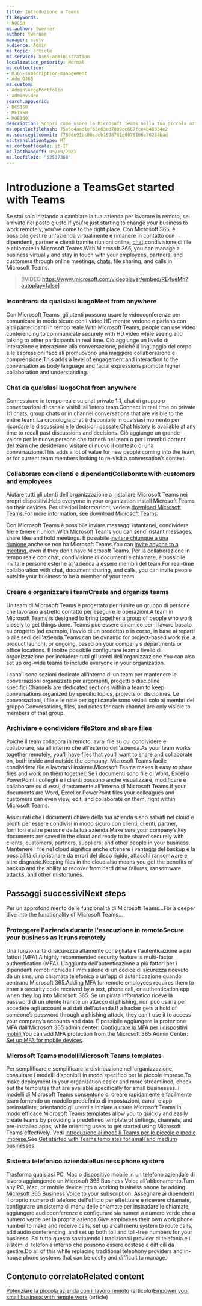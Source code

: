 ```yaml
---
title: Introduzione a Teams
f1.keywords:
- NOCSH
ms.author: twerner
author: twerner
manager: scotv
audience: Admin
ms.topic: article
ms.service: o365-administration
localization_priority: Normal
ms.collection:
- M365-subscription-management
- Adm_O365
ms.custom:
- AdminSurgePortfolio
- adminvideo
search.appverid:
- BCS160
- MET150
- MOE150
description: Scopri come usare le Microsoft Teams nella tua piccola azienda.
ms.openlocfilehash: 75e5c4aad1ef65e63ed7809cc667fce4b48934e2
ms.sourcegitcommit: f780de91bc00caeb1598781e0076106c76234bad
ms.translationtype: MT
ms.contentlocale: it-IT
ms.lasthandoff: 05/19/2021
ms.locfileid: "52537368"
---
```

# <a name="get-started-with-teams"></a><span data-ttu-id="95e4a-103">Introduzione a Teams</span><span class="sxs-lookup"><span data-stu-id="95e4a-103">Get started with Teams</span></span>

<span data-ttu-id="95e4a-104">Se stai solo iniziando a cambiare la tua azienda per lavorare in remoto, sei arrivato nel posto giusto.</span><span class="sxs-lookup"><span data-stu-id="95e4a-104">If you're just starting to change your business to work remotely, you've come to the right place.</span></span> <span data-ttu-id="95e4a-105">Con Microsoft 365, è possibile gestire un'azienda virtualmente e rimanere in contatto con dipendenti, partner e clienti tramite riunioni online, [chat,](https://www.microsoft.com/microsoft-teams/instant-messaging?ocid=oo_support_mix_marvel_ups_support_smcteamsmb_inline)condivisione di file e chiamate in Microsoft Teams.</span><span class="sxs-lookup"><span data-stu-id="95e4a-105">With Microsoft 365, you can manage a business virtually and stay in touch with your employees, partners, and customers through online meetings, [chats](https://www.microsoft.com/microsoft-teams/instant-messaging?ocid=oo_support_mix_marvel_ups_support_smcteamsmb_inline), file sharing, and calls in Microsoft Teams.</span></span> 

> [!VIDEO https://www.microsoft.com/videoplayer/embed/RE4ueMh?autoplay=false]

### <a name="meet-from-anywhere"></a><span data-ttu-id="95e4a-106">Incontrarsi da qualsiasi luogo</span><span class="sxs-lookup"><span data-stu-id="95e4a-106">Meet from anywhere</span></span>

<span data-ttu-id="95e4a-107">Con Microsoft Teams, gli utenti possono usare le videoconferenze per comunicare in modo sicuro con i video HD mentre vedono e parlano con altri partecipanti in tempo reale.</span><span class="sxs-lookup"><span data-stu-id="95e4a-107">With Microsoft Teams, people can use video conferencing to communicate securely with HD video while seeing and talking to other participants in real time.</span></span> <span data-ttu-id="95e4a-108">Ciò aggiunge un livello di interazione e interazione alla conversazione, poiché il linguaggio del corpo e le espressioni facciali promuovono una maggiore collaborazione e comprensione.</span><span class="sxs-lookup"><span data-stu-id="95e4a-108">This adds a level of engagement and interaction to the conversation as body language and facial expressions promote higher collaboration and understanding.</span></span>

### <a name="chat-from-anywhere"></a><span data-ttu-id="95e4a-109">Chat da qualsiasi luogo</span><span class="sxs-lookup"><span data-stu-id="95e4a-109">Chat from anywhere</span></span>

<span data-ttu-id="95e4a-110">Connessione in tempo reale su chat private 1:1, chat di gruppo o conversazioni di canale visibili all'intero team.</span><span class="sxs-lookup"><span data-stu-id="95e4a-110">Connect in real time on private 1:1 chats, group chats or in channel conversations that are visible to the entire team.</span></span> <span data-ttu-id="95e4a-111">La cronologia chat è disponibile in qualsiasi momento per ricordare le discussioni e le decisioni passate.</span><span class="sxs-lookup"><span data-stu-id="95e4a-111">Chat history is available at any time to recall past discussions and decisions.</span></span> <span data-ttu-id="95e4a-112">Ciò aggiunge un grande valore per le nuove persone che tornerà nel team o per i membri correnti del team che desiderano visitare di nuovo il contesto di una conversazione.</span><span class="sxs-lookup"><span data-stu-id="95e4a-112">This adds a lot of value for new people coming into the team, or for current team members looking to re-visit a conversation’s context.</span></span>

### <a name="collaborate-with-customers-and-employees"></a><span data-ttu-id="95e4a-113">Collaborare con clienti e dipendenti</span><span class="sxs-lookup"><span data-stu-id="95e4a-113">Collaborate with customers and employees</span></span>

<span data-ttu-id="95e4a-114">Aiutare tutti gli utenti dell'organizzazione a installare Microsoft Teams nei propri dispositivi.</span><span class="sxs-lookup"><span data-stu-id="95e4a-114">Help everyone in your organization install Microsoft Teams on their devices.</span></span> <span data-ttu-id="95e4a-115">Per ulteriori informazioni, vedere [download Microsoft Teams](https://aka.ms/downloadteams).</span><span class="sxs-lookup"><span data-stu-id="95e4a-115">For more information, see [download Microsoft Teams](https://aka.ms/downloadteams).</span></span>

<span data-ttu-id="95e4a-116">Con Microsoft Teams è possibile inviare messaggi istantanei, condividere file e tenere riunioni.</span><span class="sxs-lookup"><span data-stu-id="95e4a-116">With Microsoft Teams you can send instant messages, share files and hold meetings.</span></span> <span data-ttu-id="95e4a-117">È possibile [invitare chiunque a una riunione,](schedule-guest-meeting.md)anche se non ha Microsoft Teams.</span><span class="sxs-lookup"><span data-stu-id="95e4a-117">You can [invite anyone to a meeting](schedule-guest-meeting.md), even if they don't have Microsoft Teams.</span></span> <span data-ttu-id="95e4a-118">Per la collaborazione in tempo reale con chat, condivisione di documenti e chiamate, è possibile invitare persone esterne all'azienda a essere membri del team.</span><span class="sxs-lookup"><span data-stu-id="95e4a-118">For real-time collaboration with chat, document sharing, and calls, you can invite people outside your business to be a member of your team.</span></span>

### <a name="create-and-organize-teams"></a><span data-ttu-id="95e4a-119">Creare e organizzare i team</span><span class="sxs-lookup"><span data-stu-id="95e4a-119">Create and organize teams</span></span>

<span data-ttu-id="95e4a-120">Un team di Microsoft Teams è progettato per riunire un gruppo di persone che lavorano a stretto contatto per eseguire le operazioni.</span><span class="sxs-lookup"><span data-stu-id="95e4a-120">A team in Microsoft Teams is designed to bring together a group of people who work closely to get things done.</span></span> <span data-ttu-id="95e4a-121">Teams può essere dinamico per il lavoro basato su progetto (ad esempio, l'avvio di un prodotto) o in corso, in base ai reparti o alle sedi dell'azienda.</span><span class="sxs-lookup"><span data-stu-id="95e4a-121">Teams can be dynamic for project-based work (i.e. a product launch), or ongoing, based on your company’s departments or office locations.</span></span> <span data-ttu-id="95e4a-122">È inoltre possibile configurare team a livello di organizzazione per includere tutti gli utenti dell'organizzazione.</span><span class="sxs-lookup"><span data-stu-id="95e4a-122">You can also set up org-wide teams to include everyone in your organization.</span></span>

<span data-ttu-id="95e4a-123">I canali sono sezioni dedicate all'interno di un team per mantenere le conversazioni organizzate per argomenti, progetti o discipline specifici.</span><span class="sxs-lookup"><span data-stu-id="95e4a-123">Channels are dedicated sections within a team to keep conversations organized by specific topics, projects or disciplines.</span></span> <span data-ttu-id="95e4a-124">Le conversazioni, i file e le note per ogni canale sono visibili solo ai membri del gruppo.</span><span class="sxs-lookup"><span data-stu-id="95e4a-124">Conversations, files, and notes for each channel are only visible to members of that group.</span></span>

### <a name="store-and-share-files"></a><span data-ttu-id="95e4a-125">Archiviare e condividere file</span><span class="sxs-lookup"><span data-stu-id="95e4a-125">Store and share files</span></span>

<span data-ttu-id="95e4a-126">Poiché il team collabora in remoto, avrai file su cui condividere e collaborare, sia all'interno che all'esterno dell'azienda.</span><span class="sxs-lookup"><span data-stu-id="95e4a-126">As your team works together remotely, you'll have files that you'll want to share and collaborate on, both inside and outside the company.</span></span> <span data-ttu-id="95e4a-127">Microsoft Teams facile condividere file e lavorarvi insieme.</span><span class="sxs-lookup"><span data-stu-id="95e4a-127">Microsoft Teams makes it easy to share files and work on them together.</span></span> <span data-ttu-id="95e4a-128">Se i documenti sono file di Word, Excel o PowerPoint i colleghi e i clienti possono anche visualizzare, modificare e collaborare su di essi, direttamente all'interno di Microsoft Teams.</span><span class="sxs-lookup"><span data-stu-id="95e4a-128">If your documents are Word, Excel or PowerPoint files your colleagues and customers can even view, edit, and collaborate on them, right within Microsoft Teams.</span></span>

<span data-ttu-id="95e4a-129">Assicurati che i documenti chiave della tua azienda siano salvati nel cloud e pronti per essere condivisi in modo sicuro con clienti, clienti, partner, fornitori e altre persone della tua azienda.</span><span class="sxs-lookup"><span data-stu-id="95e4a-129">Make sure your company’s key documents are saved in the cloud and ready to be shared securely with clients, customers, partners, suppliers, and other people in your business.</span></span> <span data-ttu-id="95e4a-130">Mantenere i file nel cloud significa anche ottenere i vantaggi del backup e la possibilità di ripristinare da errori del disco rigido, attacchi ransomware e altre disgrazie.</span><span class="sxs-lookup"><span data-stu-id="95e4a-130">Keeping files in the cloud also means you get the benefits of backup and the ability to recover from hard drive failures, ransomware attacks, and other misfortunes.</span></span>

## <a name="next-steps"></a><span data-ttu-id="95e4a-131">Passaggi successivi</span><span class="sxs-lookup"><span data-stu-id="95e4a-131">Next steps</span></span>

<span data-ttu-id="95e4a-132">Per un approfondimento delle funzionalità di Microsoft Teams...</span><span class="sxs-lookup"><span data-stu-id="95e4a-132">For a deeper dive into the functionality of Microsoft Teams...</span></span>

### <a name="secure-your-business-as-it-runs-remotely"></a><span data-ttu-id="95e4a-133">Proteggere l'azienda durante l'esecuzione in remoto</span><span class="sxs-lookup"><span data-stu-id="95e4a-133">Secure your business as it runs remotely</span></span>

<span data-ttu-id="95e4a-134">Una funzionalità di sicurezza altamente consigliata è l'autenticazione a più fattori (MFA).</span><span class="sxs-lookup"><span data-stu-id="95e4a-134">A highly recommended security feature is multi-factor authentication (MFA).</span></span> <span data-ttu-id="95e4a-135">L'aggiunta dell'autenticazione a più fattori per i dipendenti remoti richiede l'immissione di un codice di sicurezza ricevuto da un sms, una chiamata telefonica o un'app di autenticazione quando aentrano Microsoft 365.</span><span class="sxs-lookup"><span data-stu-id="95e4a-135">Adding MFA for remote employees requires them to enter a security code received by a text, phone call, or authentication app when they log into Microsoft 365.</span></span> <span data-ttu-id="95e4a-136">Se un pirata informatico riceve la password di un utente tramite un attacco di phishing, non può usarla per accedere agli account e ai dati dell'azienda.</span><span class="sxs-lookup"><span data-stu-id="95e4a-136">If a hacker gets a hold of someone’s password through a phishing attack, they can’t use it to access your company’s accounts and data.</span></span> <span data-ttu-id="95e4a-137">È possibile aggiungere la protezione MFA dall'Microsoft 365 admin center: [Configurare la MFA per i dispositivi mobili.](set-up-mfa.md)</span><span class="sxs-lookup"><span data-stu-id="95e4a-137">You can add MFA protection from the Microsoft 365 Admin Center: [Set up MFA for mobile devices](set-up-mfa.md).</span></span>

### <a name="microsoft-teams-templates"></a><span data-ttu-id="95e4a-138">Microsoft Teams modelli</span><span class="sxs-lookup"><span data-stu-id="95e4a-138">Microsoft Teams templates</span></span>

<span data-ttu-id="95e4a-139">Per semplificare e semplificare la distribuzione nell'organizzazione, consultare i modelli disponibili in modo specifico per le piccole imprese.</span><span class="sxs-lookup"><span data-stu-id="95e4a-139">To make deployment in your organization easier and more streamlined, check out the templates that are available specifically for small businesses.</span></span> <span data-ttu-id="95e4a-140">i modelli di Microsoft Teams consentono di creare rapidamente e facilmente team fornendo un modello predefinito di impostazioni, canali e app preinstallate, orientando gli utenti a iniziare a usare Microsoft Teams in modo efficace.</span><span class="sxs-lookup"><span data-stu-id="95e4a-140">Microsoft Teams templates allow you to quickly and easily create teams by providing a predefined template of settings, channels, and pre-installed apps, while orienting users to get started using Microsoft Teams effectively.</span></span> <span data-ttu-id="95e4a-141">Vedi [Introduzione ai modelli Teams per le piccole e medie imprese.](/microsoftteams/smb-templates)</span><span class="sxs-lookup"><span data-stu-id="95e4a-141">See [Get started with Teams templates for small and medium businesses](/microsoftteams/smb-templates).</span></span>

### <a name="business-phone-system"></a><span data-ttu-id="95e4a-142">Sistema telefonico aziendale</span><span class="sxs-lookup"><span data-stu-id="95e4a-142">Business phone system</span></span>

<span data-ttu-id="95e4a-143">Trasforma qualsiasi PC, Mac o dispositivo mobile in [](https://aka.ms/getbusinessvoice) un telefono aziendale di lavoro aggiungendo un Microsoft 365 Business Voice all'abbonamento.</span><span class="sxs-lookup"><span data-stu-id="95e4a-143">Turn any PC, Mac, or mobile device into a working business phone by adding [Microsoft 365 Business Voice](https://aka.ms/getbusinessvoice) to your subscription.</span></span> <span data-ttu-id="95e4a-144">Assegnare ai dipendenti il proprio numero di telefono dell'ufficio per effettuare e ricevere chiamate, configurare un sistema di menu delle chiamate per instradare le chiamate, aggiungere audioconferenze e configurare sia numeri a numero verde che a numero verde per la propria azienda.</span><span class="sxs-lookup"><span data-stu-id="95e4a-144">Give employees their own work phone number to make and receive calls, set up a call menu system to route calls, add audio conferencing, and set up both toll and toll-free numbers for your business.</span></span> <span data-ttu-id="95e4a-145">Fai tutto questo sostituendo i tradizionali provider di telefonia e i sistemi di telefonia interno che possono essere costose e difficili da gestire.</span><span class="sxs-lookup"><span data-stu-id="95e4a-145">Do all of this while replacing traditional telephony providers and in-house phone systems that can be costly and difficult to manage.</span></span>

## <a name="related-content"></a><span data-ttu-id="95e4a-146">Contenuto correlato</span><span class="sxs-lookup"><span data-stu-id="95e4a-146">Related content</span></span>

<span data-ttu-id="95e4a-147">[Potenziare la piccola azienda con il lavoro remoto](../admin/misc/empower-your-small-business-with-remote-work.md) (articolo)</span><span class="sxs-lookup"><span data-stu-id="95e4a-147">[Empower your small business with remote work](../admin/misc/empower-your-small-business-with-remote-work.md) (article)</span></span>